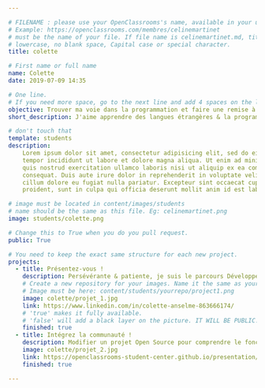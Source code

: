 ```yaml
---

# FILENAME : please use your OpenClassrooms's name, available in your url.
# Example: https://openclassrooms.com/membres/celinemartinet
# must be the name of your file. If file name is celinemartinet.md, title is celinemartinet.
# lowercase, no blank space, Capital case or special character.
title: colette

# First name or full name
name: Colette
date: 2019-07-09 14:35

# One line.
# If you need more space, go to the next line and add 4 spaces on the left, as in 'description'.
objective: Trouver ma voie dans la programmation et faire une remise à niveau dans le but d'intégrer une école.
short_description: J'aime apprendre des langues étrangères & la programmation m'intéresse.

# don't touch that
template: students
description:
    Lorem ipsum dolor sit amet, consectetur adipisicing elit, sed do eiusmod
    tempor incididunt ut labore et dolore magna aliqua. Ut enim ad minim veniam,
    quis nostrud exercitation ullamco laboris nisi ut aliquip ex ea commodo
    consequat. Duis aute irure dolor in reprehenderit in voluptate velit esse
    cillum dolore eu fugiat nulla pariatur. Excepteur sint occaecat cupidatat non
    proident, sunt in culpa qui officia deserunt mollit anim id est laborum.

# image must be located in content/images/students
# name should be the same as this file. Eg: celinemartinet.png
image: students/colette.png

# Change this to True when you do you pull request.
public: True

# You need to keep the exact same structure for each new project.
projects:
  - title: Présentez-vous !
    description: Persévérante & patiente, je suis le parcours Développeur d'Application Python.
    # Create a new repository for your images. Name it the same as your nickname and profile picture.
    # Image must be here: content/students/yourrepo/project1.png
    image: colette/projet_1.jpg
    link: https://www.linkedin.com/in/colette-anselme-863666174/
    # 'true' makes it fully available.
    # 'false' will add a black layer on the picture. IT WILL BE PUBLIC!
    finished: true
  - title: Intégrez la communauté !
    description: Modifier un projet Open Source pour comprendre le fonctionnement de Git, de Github et des pull requests. 
    image: colette/projet_2.jpg
    link: https://openclassrooms-student-center.github.io/presentation/students/colette-anselme.html
    finished: true

---
```

